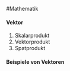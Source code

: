 #Mathematik

#### Vektor

1.  Skalarprodukt
2.  Vektorprodukt
3.  Spatprodukt

#### Beispiele von Vektoren

